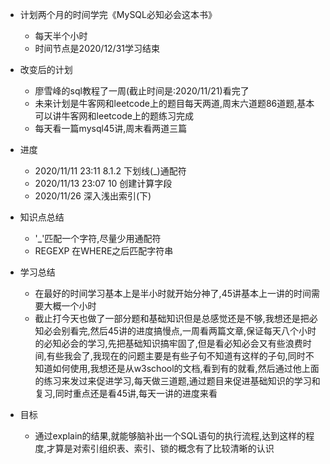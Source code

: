 * 计划两个月的时间学完《MySQL必知必会这本书》
  - 每天半个小时
  - 时间节点是2020/12/31学习结束
  
* 改变后的计划
  - 廖雪峰的sql教程了一周(截止时间是:2020/11/21)看完了
  - 未来计划是牛客网和leetcode上的题目每天两道,周末六道题86道题,基本可以讲牛客网和leetcode上的题练习完成
  - 每天看一篇mysql45讲,周末看两道三篇

* 进度
  + 2020/11/11 23:11 8.1.2 下划线(_)通配符
  + 2020/11/13 23:07 10 创建计算字段
  + 2020/11/26 深入浅出索引(下)


* 知识点总结
  - '_'匹配一个字符,尽量少用通配符
  - REGEXP 在WHERE之后匹配字符串

* 学习总结
  - 在最好的时间学习基本上是半小时就开始分神了,45讲基本上一讲的时间需要大概一个小时
  - 截止打今天也做了一部分题和基础知识但是总感觉还是不够,我想还是把必知必会别看完,然后45讲的进度搞慢点,一周看两篇文章,保证每天八个小时的必知必会的学习,先把基础知识搞牢固了,但是看必知必会又有些浪费时间,有些我会了,我现在的问题主要是有些子句不知道有这样的子句,同时不知道如何使用,我想还是从w3school的文档,看到有的就看,然后通过他上面的练习来发过来促进学习,每天做三道题,通过题目来促进基础知识的学习和复习,同时重点还是看45讲,每天一讲的进度来看

* 目标
  - 通过explain的结果,就能够脑补出一个SQL语句的执行流程,达到这样的程度,才算是对索引组织表、索引、锁的概念有了比较清晰的认识